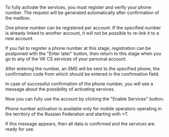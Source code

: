To fully activate the services, you must register and verify your phone number. The request will be generated automatically after confirmation of the mailbox.

<warn>

One phone number can be registered per account. If the specified number is already linked to another account, it will not be possible to re-link it to a new account.

If you fail to register a phone number at this stage, registration can be postponed with the "Enter later" button, then return to this stage when you go to any of the VK CS services of your personal account.

</warn>

After entering the number, an SMS will be sent to the specified phone, the confirmation code from which should be entered in the confirmation field.

In case of successful confirmation of the phone number, you will see a message about the possibility of activating services.

Now you can fully use the account by clicking the "Enable Services" button.

<warn>

Phone number activation is available only for mobile operators operating in the territory of the Russian Federation and starting with +7.

If this message appears, then all data is confirmed and the services are ready for use.

</warn>
